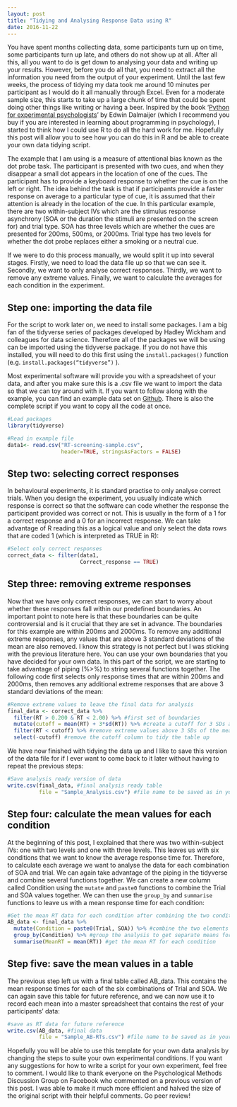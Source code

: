```yaml
---
layout: post
title: "Tidying and Analysing Response Data using R"
date: 2016-11-22
---
```

You have spent months collecting data, some participants turn up on time, some participants turn up late, and others do not show up at all. After all this, all you want to do is get down to analysing your data and writing up your results. However, before you do all that, you need to extract all the information you need from the output of your experiment. Until the last few weeks, the process of tidying my data took me around 10 minutes per participant as I would do it all manually through Excel. Even for a moderate sample size, this starts to take up a large chunk of time that could be spent doing other things like writing or having a beer. Inspired by the book ‘[Python for experimental psychologists](https://www.routledge.com/Python-for-Experimental-Psychologists/Dalmaijer/p/book/9781138671577)’ by Edwin Dalmaijer (which I recommend you buy if you are interested in learning about programming in psychology), I started to think how I could use R to do all the hard work for me. Hopefully this post will allow you to see how you can do this in R and be able to create your own data tidying script.

The example that I am using is a measure of attentional bias known as the dot probe task. The participant is presented with two cues, and when they disappear a small dot appears in the location of one of the cues. The participant has to provide a keyboard response to whether the cue is on the left or right. The idea behind the task is that if participants provide a faster response on average to a particular type of cue, it is assumed that their attention is already in the location of the cue. In this particular example, there are two within-subject IVs which are the stimulus response asynchrony (SOA or the duration the stimuli are presented on the screen for) and trial type. SOA has three levels which are whether the cues are presented for 200ms, 500ms, or 2000ms. Trial type has two levels for whether the dot probe replaces either a smoking or a neutral cue.

If we were to do this process manually, we would split it up into several stages. Firstly, we need to load the data file up so that we can see it. Secondly, we want to only analyse correct responses. Thirdly, we want to remove any extreme values. Finally, we want to calculate the averages for each condition in the experiment.

## Step one: importing the data file

For the script to work later on, we need to install some packages. I am a big fan of the tidyverse series of packages developed by Hadley Wickham and colleagues for data science. Therefore all of the packages we will be using can be imported using the tidyverse package. If you do not have this installed, you will need to do this first using the `install.packages()` function (e.g. `install.packages(“tidyverse”)` ).

Most experimental software will provide you with a spreadsheet of your data, and after you make sure this is a .csv file we want to import the data so that we can toy around with it. If you want to follow along with the example, you can find an example data set on [Github](https://github.com/JamesEBartlett/R-RT-screening). There is also the complete script if you want to copy all the code at once. 

```R
#Load packages 
library(tidyverse)

#Read in example file 
data1<- read.csv("RT-screening-sample.csv", 
                 header=TRUE, stringsAsFactors = FALSE)
```

## Step two: selecting correct responses 

In behavioural experiments, it is standard practise to only analyse correct trials. When you design the experiment, you usually indicate which response is correct so that the software can code whether the response the participant provided was correct or not. This is usually in the form of a 1 for a correct response and a 0 for an incorrect response. We can take advantage of R reading this as a logical value and only select the data rows that are coded 1 (which is interpreted as TRUE in R):

```R
#Select only correct responses 
correct_data <- filter(data1, 
                       Correct_response == TRUE)
```

## Step three: removing extreme responses 

Now that we have only correct responses, we can start to worry about whether these responses fall within our predefined boundaries. An important point to note here is that these boundaries can be quite controversial and is it crucial that they are set in advance. The boundaries for this example are within 200ms and 2000ms. To remove any additional extreme responses, any values that are above 3 standard deviations of the mean are also removed. I know this strategy is not perfect but I was sticking with the previous literature here. You can use your own boundaries that you have decided for your own data. In this part of the script, we are starting to take advantage of piping (%>%) to string several functions together. The following code first selects only response times that are within 200ms and 2000ms, then removes any additional extreme responses that are above 3 standard deviations of the mean:
```R
#Remove extreme values to leave the final data for analysis
final_data <- correct_data %>%
  filter(RT > 0.200 & RT < 2.00) %>% #first set of boundaries 
  mutate(cutoff = mean(RT) + 3*sd(RT)) %>% #create a cutoff for 3 SDs above the mean 
  filter(RT < cutoff) %>% #remove extreme values above 3 SDs of the mean
  select(-cutoff) #remove the cutoff column to tidy the table up
```

We have now finished with tidying the data up and I like to save this version of the data file for if I ever want to come back to it later without having to repeat the previous steps:
```R
#Save analysis ready version of data 
write.csv(final_data, #final analysis ready table 
          file = "Sample_Analysis.csv") #file name to be saved as in your WD 
```

## Step four: calculate the mean values for each condition

At the beginning of this post, I explained that there was two within-subject IVs: one with two levels and one with three levels. This leaves us with six conditions that we want to know the average response time for. Therefore, to calculate each average we want to analyse the data for each combination of SOA and trial. We can again take advantage of the piping in the tidyverse and combine several functions together. We can create a new column called Condition using the `mutate` and `paste0` functions to combine the Trial and SOA values together. We can then use the `group_by` and `summarise` functions to leave us with a mean response time for each condition:
```R
#Get the mean RT data for each condition after combining the two condition columns
AB_data <- final_data %>% 
  mutate(Condition = paste0(Trial, SOA)) %>% #combine the two elements into separate conditions
  group_by(Condition) %>% #group the analysis to get separate means for each condition 
  summarise(MeanRT = mean(RT)) #get the mean RT for each condition 
```

## Step five: save the mean values in a table 

The previous step left us with a final table called AB_data. This contains the mean response times for each of the six combinations of Trial and SOA. We can again save this table for future reference, and we can now use it to record each mean into a master spreadsheet that contains the rest of your participants’ data:
```R
#save as RT data for future reference 
write.csv(AB_data, #final data
          file = "Sample_AB-RTs.csv") #file name to be saved as in your WD 
```

Hopefully you will be able to use this template for your own data analysis by changing the steps to suite your own experimental conditions. If you want any suggestions for how to write a script for your own experiment, feel free to comment. I would like to thank everyone on the Psychological Methods Discussion Group on Facebook who commented on a previous version of this post. I was able to make it much more efficient and halved the size of the original script with their helpful comments. Go peer review!
